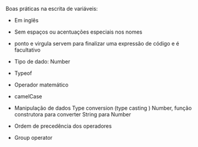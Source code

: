 Boas práticas na escrita de variáveis:

- Em inglês
- Sem espaços ou acentuações especiais nos nomes

- ponto e virgula servem para finalizar uma expressão de código e é facultativo

- Tipo de dado: Number
- Typeof
- Operador matemático
- camelCase
- Manipulação de dados
    Type conversion (type casting )
    Number, função construtora para converter String para Number
- Ordem de precedência dos operadores
- Group operator